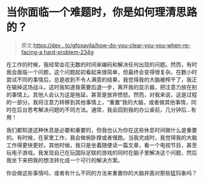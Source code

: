 # 当你面临一个难题时，你是如何理清思路的？

> 原文:[https://dev . to/gfoxavila/how-do-you-clear-you-you-when-re-facing-a hard-problem-234g](https://dev.to/gfoxavila/how-do-you-clear-your-brain-when-you-re-facing-a-hard-problem-234g)

在工作的时候，我经常会花无数的时间来编码和解决任何出现的问题。然而，有时我会面临一个问题，这个问题起初看起来很简单，但最终会变得很复杂。在数小时尝试不同的事情后，总是收到不令人满意的结果，我觉得我的大脑被榨干了，我正在输掉这场战斗。这时我知道我需要后退一步，离开我的显示器，把注意力放在别的事情上。其他人会认为这是拖延，甚至是放弃愤怒。然而，对我来说，这是过程的一部分。我将注意力转移到其他事情上，“重置”我的大脑，或者做其他事情，同时在后台思考解决问题的不同方法。通常，我会回到我的办公桌前，几分钟后...有用！

我们都知道这种休息是必要和重要的，但我也认为你在这些休息时间做什么是重要的。有时候，在家里工作，我会做俯卧撑或者慢跑。当我完成时，我觉得我的大脑工作得更快更好。其他时候，我只是坐着随便读一篇文章，看一个电视节目，甚至玩电子游戏。我发现自己在玩国际足联的游戏的同时在脑子里解决这个问题，然后我坐下来把我的想法转化成一个可行的解决方案。

你会做这些事情吗，或者有什么不同的方法来重置你的大脑并面对那些猛犸象吗？